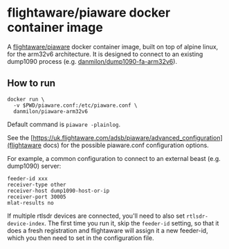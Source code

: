 # flightaware/piaware docker container image #

A [flightaware/piaware](https://github.com/flightaware/piaware) docker
container image, built on top of alpine linux, for the arm32v6 architecture. It
is designed to connect to an existing dump1090 process
(e.g. [danmilon/dump1090-fa-arm32v6](https://cloud.docker.com/repository/docker/danmilon/dump1090-fa-arm32v6/)).

## How to run ##

```
docker run \
  -v $PWD/piaware.conf:/etc/piaware.conf \
  danmilon/piaware-arm32v6
```

Default command is `piaware -plainlog`.

See the [https://uk.flightaware.com/adsb/piaware/advanced_configuration](flightaware
docs) for the possible piaware.conf configuration options.

For example, a common configuration to connect to an external beast
(e.g. dump1090) server:

    feeder-id xxx
    receiver-type other
    receiver-host dump1090-host-or-ip
    receiver-port 30005
    mlat-results no

If multiple rtlsdr devices are connected, you'll need to also set `rtlsdr-device-index`.
The first time you run it, skip the `feeder-id` setting, so that it does a
fresh registration and flightaware will assign it a new feeder-id, which you
then need to set in the configuration file.

